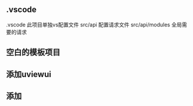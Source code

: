 ## .vscode
.vscode 此项目单独vs配置文件
src/api 配置请求文件
src/api/modules 全局需要的请求
## 空白的模板项目

## 添加uviewui

## 添加
